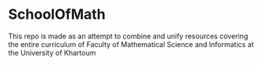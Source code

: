 # SchoolOfMath
This repo is made as an attempt to combine and unify resources covering the entire curriculum of Faculty of Mathematical Science and Informatics at the University of Khartoum 
